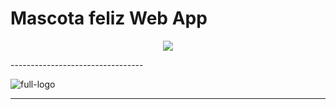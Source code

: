 
# Mascota feliz Web App
<p align="center">
  <img src="http://www.fillmurray.com/460/300](https://user-images.githubusercontent.com/103224983/197426476-4e48b4a7-7cea-417e-9e59-1a7a50073663.png)">
</p>
---------------------------------

![full-logo](https://user-images.githubusercontent.com/103224983/197426249-4d131451-9424-45fb-bd8c-424b71a21da9.png)


---------------------------------
